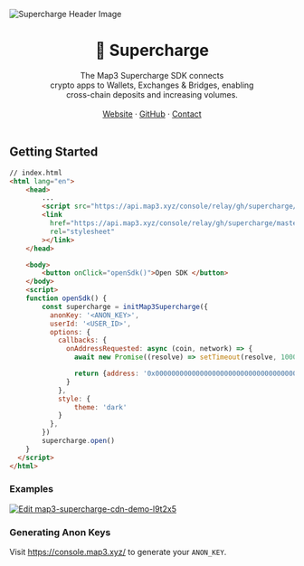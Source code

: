 ![Supercharge Header Image](https://user-images.githubusercontent.com/5640772/226018165-954caf3e-bf91-4ac4-a3eb-462a011d0a61.png)

<h1 align='center'>💸 Supercharge</h1>

<div align='center'>The Map3 Supercharge SDK connects<br/>crypto apps to Wallets, Exchanges & Bridges,
enabling<br/>cross-chain deposits and increasing volumes.</div>
<br/>
<div align="center">
<a href="https://map3.xyz/supercharge">Website</a> 
<span> · </span>
<a href="https://github.com/map3xyz/supercharge">GitHub</a> 
<span> · </span>
<a href="https://cal.com/amadeo-map3/discovery">Contact</a>
</div>
<br/>

## Getting Started

```html
// index.html
<html lang="en">
    <head>
        ...
        <script src="https://api.map3.xyz/console/relay/gh/supercharge/master/dist/global/index.js"></script>
        <link
          href="https://api.map3.xyz/console/relay/gh/supercharge/master/dist/index.css"
          rel="stylesheet"
        ></link>
    </head>

    <body>
        <button onClick="openSdk()">Open SDK </button>
    </body>
    <script>
    function openSdk() {
        const supercharge = initMap3Supercharge({
          anonKey: '<ANON_KEY>',
          userId: '<USER_ID>',
          options: {
            callbacks: {
              onAddressRequested: async (coin, network) => {
                await new Promise((resolve) => setTimeout(resolve, 1000));

                return {address: '0x0000000000000000000000000000000000000000'};
              }
            },
            style: {
                theme: 'dark'
            }
          },
        })
        supercharge.open()
    }
  </script>
</html>
```

### Examples

[![Edit map3-supercharge-cdn-demo-l9t2x5](https://codesandbox.io/static/img/play-codesandbox.svg)](https://codesandbox.io/s/map3-supercharge-cdn-demo-l9t2x5)

### Generating Anon Keys

Visit https://console.map3.xyz/ to generate your `ANON_KEY`.
